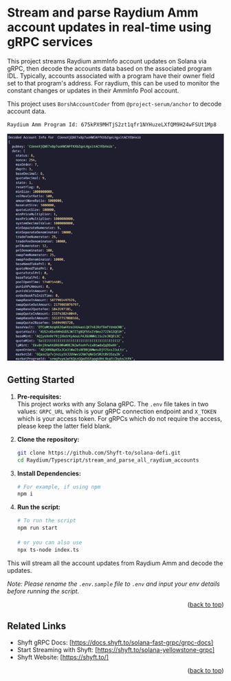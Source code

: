 # Stream and parse Raydium Amm account updates in real-time using gRPC services

This project streams Raydium ammInfo account updates on Solana via gRPC, then decode the accounts data based on the associated program IDL. Typically, accounts associated with a program have their owner field set to that program's address. For raydium, this can be used to monitor the constant changes or updates in their AmmInfo Pool account. 

This project uses `BorshAccountCoder` from `@project-serum/anchor` to decode account data.

```
Raydium Amm Program Id: 675kPX9MHTjS2zt1qfr1NYHuzeLXfQM9H24wFSUt1Mp8
```

![screenshot](assets/streaming_raydium_account_updates.jpg?raw=true "How to run project")

## Getting Started

1. **Pre-requisites:**  
    This project works with any Solana gRPC. The `.env` file takes in two values: `GRPC_URL` which is your gRPC connection endpoint and `X_TOKEN` which is your access token. For gRPCs which do not require the access, please keep the latter field blank.   

2. **Clone the repository:**
   ```bash
   git clone https://github.com/Shyft-to/solana-defi.git
   cd Raydium/Typescript/stream_and_parse_all_raydium_accounts
   ```

3. **Install Dependencies:**

    ```bash
    # For example, if using npm
    npm i
    ```

4. **Run the script:**

    ```bash
    # To run the script
    npm run start

    # or you can also use
    npx ts-node index.ts
    ```
This will stream all the account updates from Raydium Amm and decode the updates.

*Note: Please rename the `.env.sample` file to `.env` and input your env details before running the script.*

<p align="right">(<a href="#readme-top">back to top</a>)</p>

## Related Links

- Shyft gRPC Docs: [https://docs.shyft.to/solana-fast-grpc/grpc-docs]  
- Start Streaming with Shyft: [https://shyft.to/solana-yellowstone-grpc]  
- Shyft Website: [https://shyft.to/]

<p align="right">(<a href="#readme-top">back to top</a>)</p>
